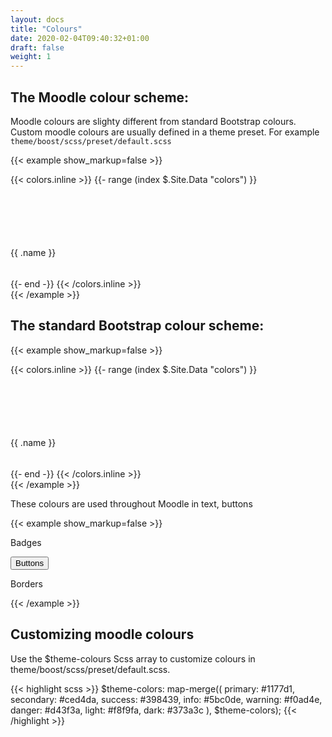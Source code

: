 ```yaml
---
layout: docs
title: "Colours"
date: 2020-02-04T09:40:32+01:00
draft: false
weight: 1
---
```


## The Moodle colour scheme:

Moodle colours are slighty different from standard Bootstrap colours. Custom moodle colours are usually defined in a theme preset. For example `theme/boost/scss/preset/default.scss`

{{< example show_markup=false >}}
<div class="card-deck">
{{< colors.inline >}}
{{- range (index $.Site.Data "colors") }}
  <div class="card mb-2 justify-content-center align-items-center d-flex" style="flex: 0 0 20%; height: 150px">
    <div class="card-body bg-{{ .name }} w-100" style="height: 100px">
    </div>
    <div class="card-footer w-100">
     <span>{{ .name }}</span>
   </div>
  </div>
{{- end -}}
{{< /colors.inline >}}
</div>
{{< /example >}}

## The standard Bootstrap colour scheme:

{{< example show_markup=false >}}
<div class="card-deck">
{{< colors.inline >}}
{{- range (index $.Site.Data "colors") }}
  <div class="card mb-2 justify-content-center align-items-center d-flex" style="flex: 0 0 20%; height: 150px">
    <div class="card-body  w-100" style="height: 100px; background-color: {{ .hex }}">
    </div>
    <div class="card-footer w-100">
     <span>{{ .name }}</span>
   </div>
  </div>
{{- end -}}
{{< /colors.inline >}}
</div>
{{< /example >}}

These colours are used throughout Moodle in text, buttons

{{< example show_markup=false >}}
<p>
<span class="badge badge-success">Badges</span>
</p>
<p>
<button class="btn btn-success">Buttons</button>
</p>
<p>
  <div class="border border-success">Borders</div>
</p>

{{< /example >}}

## Customizing moodle colours

Use the $theme-colours Scss array to customize colours in theme/boost/scss/preset/default.scss.

{{< highlight scss >}}
$theme-colors: map-merge((
    primary: #1177d1,
    secondary: #ced4da,
    success: #398439,
    info: #5bc0de,
    warning: #f0ad4e,
    danger: #d43f3a,
    light: #f8f9fa,
    dark: #373a3c
), $theme-colors);
{{< /highlight >}}
